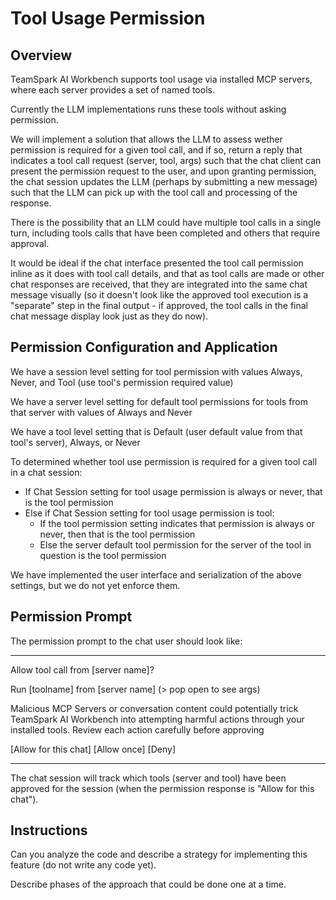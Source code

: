 # Tool Usage Permission

## Overview

TeamSpark AI Workbench supports tool usage via installed MCP servers, where each server provides a set of named tools.

Currently the LLM implementations runs these tools without asking permission.

We will implement a solution that allows the LLM to assess wether permission is required for a given tool call, and if so, return a reply that indicates a tool call request (server, tool, args) such that the chat client can present the permission request to the user, and upon granting permission, the chat session updates the LLM (perhaps by submitting a new message) such that the LLM can pick up with the tool call and processing of the response.

There is the possibility that an LLM could have multiple tool calls in a single turn, including tools calls that have been completed and others that require approval.

It would be ideal if the chat interface presented the tool call permission inline as it does with tool call details, and that as tool calls are made or other chat responses are received, that they are integrated into the same chat message visually (so it doesn't look like the approved tool execution is a "separate" step in the final output - if approved, the tool calls in the final chat message display look just as they do now).

## Permission Configuration and Application

We have a session level setting for tool permission with values Always, Never, and Tool (use tool's permission required value)

We have a server level setting for default tool permissions for tools from that server with values of Always and Never

We have a tool level setting that is Default (user default value from that tool's server), Always, or Never

To determined whether tool use permission is required for a given tool call in a chat session:
- If Chat Session setting for tool usage permission is always or never, that is the tool permission
- Else if Chat Session setting for tool usage permission is tool:
  - If the tool permission setting indicates that permission is always or never, then that is the tool permission
  - Else the server default tool permission for the server of the tool in question is the tool permission

We have implemented the user interface and serialization of the above settings, but we do not yet enforce them.

## Permission Prompt

The permission prompt to the chat user should look like:

----

Allow tool call from [server name]?

  Run [toolname] from [server name] (> pop open to see args)

Malicious MCP Servers or conversation content could potentially trick TeamSpark AI Workbench into attempting harmful actions through your installed tools.
<bold>Review each action carefully before approving</bold>

[Allow for this chat] [Allow once] [Deny]

----

The chat session will track which tools (server and tool) have been approved for the session (when the permission response is "Allow for this chat").

## Instructions

Can you analyze the code and describe a strategy for implementing this feature (do not write any code yet).

Describe phases of the approach that could be done one at a time.
